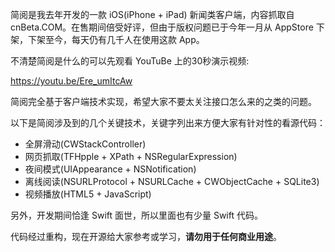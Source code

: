 简阅是我去年开发的一款 iOS(iPhone + iPad) 新闻类客户端，内容抓取自 cnBeta.COM。在售期间倍受好评，但由于版权问题已于今年一月从 AppStore 下架，下架至今，每天仍有几千人在使用这款 App。

不清楚简阅是什么的可以先观看 YouTuBe 上的30秒演示视频:

https://youtu.be/Ere_umItcAw

简阅完全基于客户端技术实现，希望大家不要太关注接口怎么来的之类的问题。

以下是简阅涉及到的几个关键技术，关键字列出来方便大家有针对性的看源代码：

* 全屏滑动(CWStackController)
* 网页抓取(TFHpple + XPath + NSRegularExpression)
* 夜间模式(UIAppearance + NSNotification)
* 离线阅读(NSURLProtocol + NSURLCache + CWObjectCache + SQLite3)
* 视频播放(HTML5 + JavaScript)

另外，开发期间恰逢 Swift 面世，所以里面也有少量 Swift 代码。

代码经过重构，现在开源给大家参考或学习，**请勿用于任何商业用途**。